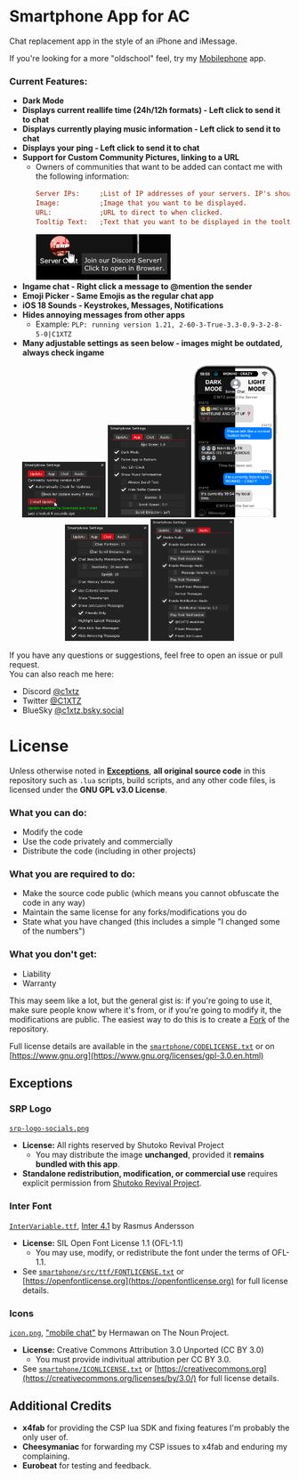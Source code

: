 # Smartphone App for AC
Chat replacement app in the style of an iPhone and iMessage.

If you're looking for a more "oldschool" feel, try my [Mobilephone](https://github.com/C1XTZ/ac-mobilephone/) app.

### Current Features:
- **Dark Mode**
- **Displays current reallife time (24h/12h formats) - Left click to send it to chat**
- **Displays currently playing music information - Left click to send it to chat**
- **Displays your ping - Left click to send it to chat**
- **Support for Custom Community Pictures, linking to a URL**  
    - Owners of communities that want to be added can contact me with the following information:
      ```ini
      Server IPs:     ;List of IP addresses of your servers. IP's should not change all the time.  
      Image:          ;Image that you want to be displayed.  
      URL:            ;URL to direct to when clicked.  
      Tooltip Text:   ;Text that you want to be displayed in the tooltip.  
      ```
      ![](https://raw.githubusercontent.com/C1XTZ/ac-smartphone/refs/heads/main/.github/img/communityexample.png)  
- **Ingame chat - Right click a message to @mention the sender**
- **Emoji Picker - Same Emojis as the regular chat app**
- **iOS 18 Sounds - Keystrokes, Messages, Notifications**
- **Hides annoying messages from other apps**
    - Example: `PLP: running version 1.21, 2-60-3-True-3.3-0.9-3-2-8-5-0|C1XTZ`
- **Many adjustable settings as seen below - images might be outdated, always check ingame**

<p align="center">
<img width="150" src="https://raw.githubusercontent.com/C1XTZ/ac-smartphone/refs/heads/main/.github/img/updater.png"> <img width="150" src="https://raw.githubusercontent.com/C1XTZ/ac-smartphone/refs/heads/main/.github/img/appsettings.png"> <img width="150" src="https://raw.githubusercontent.com/C1XTZ/ac-smartphone/refs/heads/main/.github/img/preview.gif"> <img width="150" src="https://raw.githubusercontent.com/C1XTZ/ac-smartphone/refs/heads/main/.github/img/chatsettings.png"> <img width="150" src="https://raw.githubusercontent.com/C1XTZ/ac-smartphone/refs/heads/main/.github/img/audiosettings.png">
</p>

If you have any questions or suggestions, feel free to open an issue or pull request.  
You can also reach me here:
- Discord [@c1xtz](https://discord.com/users/856601560728207371) 
- Twitter [@C1XTZ](https://twitter.com/C1XTZ)
- BlueSky [@c1xtz.bsky.social](https://bsky.app/profile/c1xtz.bsky.social)

# License
Unless otherwise noted in **[Exceptions](#exceptions)**, **all original source code** in this repository such as `.lua` scripts, build scripts, and any other code files, is licensed under the **GNU GPL v3.0 License**. 

### What you can do:

- Modify the code
- Use the code privately and commercially
- Distribute the code (including in other projects)

### What you are required to do:

- Make the source code public (which means you cannot obfuscate the code in any way)
- Maintain the same license for any forks/modifications you do
- State what you have changed (this includes a simple "I changed some of the numbers")

### What you don't get:

- Liability
- Warranty

This may seem like a lot, but the general gist is: if you're going to use it, make sure people know where it's from, or if you're going to modify it, the modifications are public. The easiest way to do this is to create a [Fork](https://docs.github.com/en/pull-requests/collaborating-with-pull-requests/working-with-forks/about-forks) of the repository.

Full license details are available in the [`smartphone/CODELICENSE.txt`](./smartphone/CODELICENSE.txt) or on [https://www.gnu.org](https://www.gnu.org/licenses/gpl-3.0.en.html)  

## Exceptions

### **SRP Logo**  
[`srp-logo-socials.png`](./smartphone/src/communities/img/srp-logo-socials.png)  
- **License:** All rights reserved by Shutoko Revival Project  
    - You may distribute the image **unchanged**, provided it **remains bundled with this app**.  
- **Standalone redistribution, modification, or commercial use** requires explicit permission from [Shutoko Revival Project](https://shutokorevivalproject.com).  

### **Inter Font**  
[`InterVariable.ttf`](./smartphone/src/ttf/InterVariable.ttf), [Inter 4.1](https://github.com/rsms/inter) by Rasmus Andersson  
- **License:** SIL Open Font License 1.1 (OFL-1.1)  
    - You may use, modify, or redistribute the font under the terms of OFL-1.1.  
- See [`smartphone/src/ttf/FONTLICENSE.txt`](./smartphone/src/ttf/FONTLICENSE.txt) or [https://openfontlicense.org](https://openfontlicense.org) for full license details.  

### **Icons**
[`icon.png`](./smartphone/icon.png), ["mobile chat"](https://thenounproject.com/icon/mobile-chat-6633091/) by Hermawan on The Noun Project.  
- **License:** Creative Commons Attribution 3.0 Unported (CC BY 3.0)  
    - You must provide indivitual attribution per CC BY 3.0.  
- See [`smartphone/ICONLICENSE.txt`](./smartphone/ICONLICENSE.txt) or [https://creativecommons.org](https://creativecommons.org/licenses/by/3.0/) for full license details.  

## Additional Credits  
- **x4fab** for providing the CSP lua SDK and fixing features I'm probably the only user of.  
- **Cheesymaniac** for forwarding my CSP issues to x4fab and enduring my complaining.  
- **Eurobeat** for testing and feedback.  